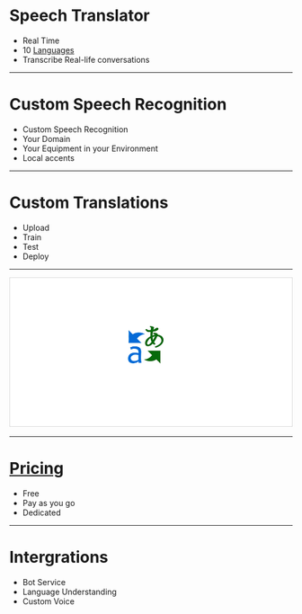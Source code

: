 # Speech Translator

* Real Time
* 10 [Languages](https://www.microsoft.com/en-us/translator/languages.aspx) 
* Transcribe Real-life conversations

---

# Custom Speech Recognition 

* Custom Speech Recognition
* Your Domain
* Your Equipment in your Environment
* Local accents 

---


# Custom Translations

* Upload
* Train
* Test
* Deploy 

---

![full](https://raw.githubusercontent.com/Microshak/MicroNotes/master/Images/Customization_CustomGIF.gif)

---


# [Pricing](https://azure.microsoft.com/en-us/pricing/details/cognitive-services/translator-speech-api/)

* Free
* Pay as you go
* Dedicated
---
# Intergrations
* Bot Service
* Language Understanding
* Custom Voice